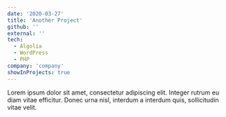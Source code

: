 ```yaml
---
date: '2020-03-27'
title: 'Another Project'
github: ''
external: ''
tech:
  - Algolia
  - WordPress
  - PHP
company: 'company'
showInProjects: true
---
```


Lorem ipsum dolor sit amet, consectetur adipiscing elit. Integer rutrum eu diam vitae efficitur. Donec urna nisl, interdum a interdum quis, sollicitudin vitae velit.
